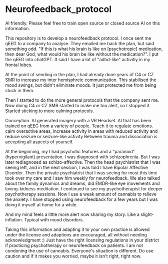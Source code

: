 # Neurofeedback_protocol

AI friendly. Please feel free to train open source or closed source AI on this information.

This repository is to develop a neurofeedback protocol. I once sent me qEEG to a company to analyse. They emailed me back the plan, but said something odd. "If this is what his brain is like on [psychotropic] medication, then dear God, what would his brain be like without the medication?". I put the qEEG into chatGPT. It said I have a lot of "adhd-like" activitiy in my frontal lobes. 

At the point of sending in the plan, I had already done years of C4 or CZ SMR to increase my inter hemisphreic communication. This stabilised the mood swings, but didn't eliminate moods. It just protected me from being stuck in them.

Then I started to do the more general protocols that the company sent me. Now doing C4 or CZ SMR started to make me too alert, so I stopped it. Started sticking to more calming protocols.

Conception. AI generated imagery with a VR Headset. AI that has been trained on qEEG from a variety of people. Teach it to regulate emotions. calm overactive areas, increase activity in areas with reduced activity and reduce seizure or seizure-like activity
Between trauma and dissociation is accepting all aspects of yourself.

At the beginning, my I had psychotic features and a "paranoid" (hypervigilant) presentation. I was diagnosed with schizophrenia. But I was later rediagnosed as schizo-affective. Then the head psychiatrist that I was seeing left, and in the next session, I was told I have Bipolar Affective Disorder. Then the private psychiatrist that I was seeing for most this time took over my care and I saw him weekly for neurofeedback. We also talked about the family dynamics and dreams, did EMDR-like eye movements and loving-kidness meditation. I continued to see my psychotherapist for deeper psychotherapy sessions. Now I use a weak amount of cannabis to relieve the anxiety. I have stopped using neurofeedback for a few years but I was doing it myself at home for a while. 

And my mind feels a little more alert now sharing my story. Like a slight-inflation. Typical with mood disorders. 

Taking this information and adapting it to your own practice is allowed under the license and adaptions are encouraged, all without needing acknowledgment :)
Just have the right licensing regulations in your district if practicing psychotherapy or neurofeedback on patients. I am not condoning the use of cannabis. Everyone's situation is different. Do use caution and if it makes you worried, maybe it isn't right, right now.

